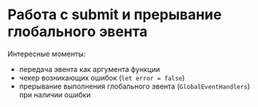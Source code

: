 # Работа с submit и прерывание глобального эвента

Интересные моменты:  
- передача эвента как аргумента функции
- чекер возникающих ошибок (`let error = false`)
- прерывание выполнения глобального эвента (`GlobalEventHandlers`) при наличии ошибки
  

